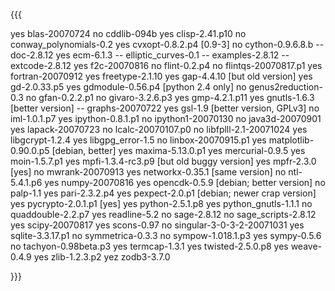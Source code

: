 {{{

yes blas-20070724
no  cddlib-094b
yes clisp-2.41.p10
no  conway_polynomials-0.2
yes cvxopt-0.8.2.p4  [0.9-3]
no  cython-0.9.6.8.b
--  doc-2.8.12
yes ecm-6.1.3
--  elliptic_curves-0.1
--  examples-2.8.12
--  extcode-2.8.12
yes f2c-20070816
no  flint-0.2.p4
no  flintqs-20070817.p1
yes fortran-20070912
yes freetype-2.1.10
yes gap-4.4.10 [but old version]
yes gd-2.0.33.p5
yes gdmodule-0.56.p4  [python 2.4 only]
no  genus2reduction-0.3
no  gfan-0.2.2.p1
no  givaro-3.2.6.p3
yes gmp-4.2.1.p11
yes gnutls-1.6.3 [better version]
--  graphs-20070722
yes gsl-1.9 [better version, GPLv3]
no  iml-1.0.1.p7
yes ipython-0.8.1.p1
no  ipython1-20070130
no  java3d-20070901
yes lapack-20070723
no  lcalc-20070107.p0
no  libfplll-2.1-20071024
yes libgcrypt-1.2.4
yes libgpg_error-1.5
no  linbox-20070915.p1
yes matplotlib-0.90.0.p5 [debian, better]
yes maxima-5.13.0.p1 
yes mercurial-0.9.5
yes moin-1.5.7.p1
yes mpfi-1.3.4-rc3.p9 [but old buggy version]
yes mpfr-2.3.0 [yes]
no  mwrank-20070913
yes networkx-0.35.1  [same version]
no  ntl-5.4.1.p6
yes numpy-20070816
yes opencdk-0.5.9  [debian; better version]
no  palp-1.1
yes pari-2.3.2.p4
yes pexpect-2.0.p1 [debian; newer crap version]
yes pycrypto-2.0.1.p1 [yes]
yes python-2.5.1.p8
yes python_gnutls-1.1.1
no  quaddouble-2.2.p7
yes readline-5.2
no  sage-2.8.12
no  sage_scripts-2.8.12
yes scipy-20070817
yes scons-0.97
no  singular-3-0-3-2-20071031
yes sqlite-3.3.17.p1
no  symmetrica-0.3.3
no  sympow-1.018.1.p3
yes sympy-0.5.6
no  tachyon-0.98beta.p3
yes termcap-1.3.1
yes twisted-2.5.0.p8
yes weave-0.4.9
yes zlib-1.2.3.p2
yez zodb3-3.7.0


}}}
